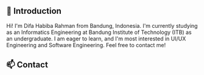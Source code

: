 

## 💬 Introduction
Hi! I'm Difa Habiba Rahman from Bandung, Indonesia. I'm currently studying as an Informatics Engineering at Bandung Institute of Technology (ITB) as an undergraduate. I am eager to learn, and I'm most interested in UI/UX Engineering and Software Engineering. Feel free to contact me!

<!--## Tools and Languages-->


## 📫 Contact
<!--Reach me via LinkedIn or Email!

Here are some ideas to get you started:

- 🔭 I’m currently working on ...
- 🌱 I’m currently learning ...
- 👯 I’m looking to collaborate on ...
- 🤔 I’m looking for help with ...
- 💬 Ask me about ...
- 📫 How to reach me: ...
- 😄 Pronouns: ...
- ⚡ Fun fact: ...

-->
